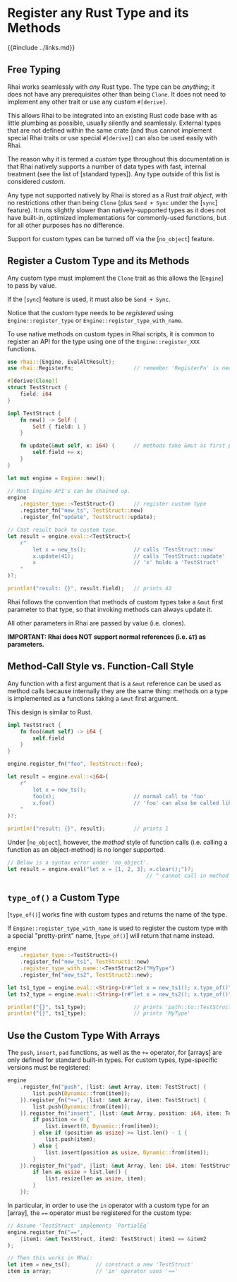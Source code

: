 Register any Rust Type and its Methods
=====================================

{{#include ../links.md}}


Free Typing
-----------

Rhai works seamlessly with _any_ Rust type.  The type can be _anything_; it does not
have any prerequisites other than being `Clone`.  It does not need to implement
any other trait or use any custom `#[derive]`.

This allows Rhai to be integrated into an existing Rust code base with as little plumbing
as possible, usually silently and seamlessly.  External types that are not defined
within the same crate (and thus cannot implement special Rhai traits or
use special `#[derive]`) can also be used easily with Rhai.

The reason why it is termed a _custom_ type throughout this documentation is that
Rhai natively supports a number of data types with fast, internal treatment (see
the list of [standard types]).  Any type outside of this list is considered _custom_.

Any type not supported natively by Rhai is stored as a Rust _trait object_, with no
restrictions other than being `Clone` (plus `Send + Sync` under the [`sync`] feature).
It runs slightly slower than natively-supported types as it does not have built-in,
optimized implementations for commonly-used functions, but for all other purposes has
no difference.

Support for custom types can be turned off via the [`no_object`] feature.


Register a Custom Type and its Methods
-------------------------------------

Any custom type must implement the `Clone` trait as this allows the [`Engine`] to pass by value.

If the [`sync`] feature is used, it must also be `Send + Sync`.

Notice that the custom type needs to be _registered_ using `Engine::register_type`
or `Engine::register_type_with_name`.

To use native methods on custom types in Rhai scripts, it is common to register an API
for the type using one of the `Engine::register_XXX` functions.

```rust
use rhai::{Engine, EvalAltResult};
use rhai::RegisterFn;                   // remember 'RegisterFn' is needed

#[derive(Clone)]
struct TestStruct {
    field: i64
}

impl TestStruct {
    fn new() -> Self {
        Self { field: 1 }
    }

    fn update(&mut self, x: i64) {      // methods take &mut as first parameter
        self.field += x;
    }
}

let mut engine = Engine::new();

// Most Engine API's can be chained up.
engine
    .register_type::<TestStruct>()      // register custom type
    .register_fn("new_ts", TestStruct::new)
    .register_fn("update", TestStruct::update);

// Cast result back to custom type.
let result = engine.eval::<TestStruct>(
    r"
        let x = new_ts();               // calls 'TestStruct::new'
        x.update(41);                   // calls 'TestStruct::update'
        x                               // 'x' holds a 'TestStruct'
    "
)?;

println!("result: {}", result.field);   // prints 42
```

Rhai follows the convention that methods of custom types take a `&mut` first parameter
to that type, so that invoking methods can always update it.

All other parameters in Rhai are passed by value (i.e. clones).

**IMPORTANT: Rhai does NOT support normal references (i.e. `&T`) as parameters.**


Method-Call Style vs. Function-Call Style
----------------------------------------

Any function with a first argument that is a `&mut` reference can be used
as method calls because internally they are the same thing: methods on a type is
implemented as a functions taking a `&mut` first argument.

This design is similar to Rust.

```rust
impl TestStruct {
    fn foo(&mut self) -> i64 {
        self.field
    }
}

engine.register_fn("foo", TestStruct::foo);

let result = engine.eval::<i64>(
    r"
        let x = new_ts();
        foo(x);                         // normal call to 'foo'
        x.foo()                         // 'foo' can also be called like a method on 'x'
    "
)?;

println!("result: {}", result);         // prints 1
```

Under [`no_object`], however, the _method_ style of function calls
(i.e. calling a function as an object-method) is no longer supported.

```rust
// Below is a syntax error under 'no_object'.
let result = engine.eval("let x = [1, 2, 3]; x.clear();")?;
                                            // ^ cannot call in method style under 'no_object'
```


`type_of()` a Custom Type
-------------------------

[`type_of()`] works fine with custom types and returns the name of the type.

If `Engine::register_type_with_name` is used to register the custom type
with a special "pretty-print" name, [`type_of()`] will return that name instead.

```rust
engine
    .register_type::<TestStruct1>()
    .register_fn("new_ts1", TestStruct1::new)
    .register_type_with_name::<TestStruct2>("MyType")
    .register_fn("new_ts2", TestStruct2::new);

let ts1_type = engine.eval::<String>(r#"let x = new_ts1(); x.type_of()"#)?;
let ts2_type = engine.eval::<String>(r#"let x = new_ts2(); x.type_of()"#)?;

println!("{}", ts1_type);               // prints 'path::to::TestStruct'
println!("{}", ts1_type);               // prints 'MyType'
```


Use the Custom Type With Arrays
------------------------------

The `push`, `insert`, `pad` functions, as well as the `+=` operator, for [arrays] are only
defined for standard built-in types. For custom types, type-specific versions must be registered:

```rust
engine
    .register_fn("push", |list: &mut Array, item: TestStruct| {
        list.push(Dynamic::from(item));
    }).register_fn("+=", |list: &mut Array, item: TestStruct| {
        list.push(Dynamic::from(item));
    }).register_fn("insert", |list: &mut Array, position: i64, item: TestStruct| {
        if position <= 0 {
            list.insert(0, Dynamic::from(item));
        } else if (position as usize) >= list.len() - 1 {
            list.push(item);
        } else {
            list.insert(position as usize, Dynamic::from(item));
        }
    }).register_fn("pad", |list: &mut Array, len: i64, item: TestStruct| {
        if len as usize > list.len() {
            list.resize(len as usize, item);
        }
    });
```

In particular, in order to use the `in` operator with a custom type for an [array],
the `==` operator must be registered for the custom type:

```rust
// Assume 'TestStruct' implements `PartialEq`
engine.register_fn("==",
    |item1: &mut TestStruct, item2: TestStruct| item1 == &item2
);

// Then this works in Rhai:
let item = new_ts();        // construct a new 'TestStruct'
item in array;              // 'in' operator uses '=='
```

